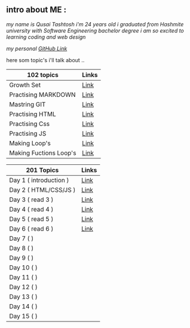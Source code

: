 
## intro about ME :

*my name is Qusai Tashtosh i'm 24 years old
i graduated from Hashmite university with Software Engineering bachelor degree
i am so excited to learning  coding and web design*

*my personal [GitHub Link](https://github.com/QusaiTA)*

here som topic's i'll talk about ..

| 102 topics      | Links |
| ----------- | ----------- |
| Growth Set      | [Link](read2a.md)       |
| Practising MARKDOWN   | [Link](Summary.md)        |
| Mastring GIT   | [Link](readMonday.md)|
| Practising HTML| [Link](read3a.md)|
| Practising Css | [Link](read3b.md)|
| Practising JS  | [Link](read4.md) |
| Making Loop's  | [Link](read5.md) |
| Making Fuctions Loop's  | [Link](read6.md) |







| 201 Topics      | Links |
| ----------- | ----------- |
| Day 1 (  introduction )      | [Link](201/read1.md)    |
| Day 2 (   HTML/CSS/JS   )      |[Link](201/read2.md)     |
| Day 3 (    read 3  )      | [Link](201/read3.md)     |
| Day 4 ( read 4     )      |  [Link](201/read4.md)   |
| Day 5 (   read 5  )      |  [Link](201/read5.md)     |
| Day 6 (  read 6    )      | [Link](201/read6.md)    |
| Day 7 (      )      |     |
| Day 8 (      )      |     |
| Day 9 (      )      |     |
| Day 10 (      )      |     |
| Day 11 (      )      |     |
| Day 12 (      )      |     |
| Day 13 (      )      |     |
| Day 14 (      )      |     |
| Day 15 (      )      |     |




